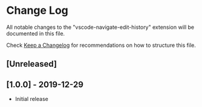# Change Log

All notable changes to the "vscode-navigate-edit-history" extension will be documented in this file.

Check [Keep a Changelog](http://keepachangelog.com/) for recommendations on how to structure this file.

## [Unreleased]

## [1.0.0] - 2019-12-29

- Initial release
